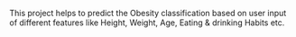 This project helps to predict the Obesity classification based on user input of different features like Height, Weight, Age, Eating & drinking Habits etc.
